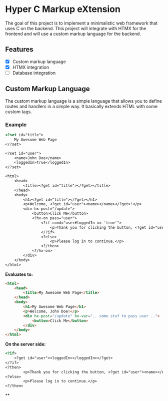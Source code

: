 # Hyper C Markup eXtension

The goal of this project is to implement a minimalistic web framework that uses C on the backend. This project will integrate with HTMX for the frontend and will use a custom markup language for the backend.

## Features

- [x] Custom markup language
- [x] HTMX integration
- [ ] Database integration

## Custom Markup Language

The custom markup language is a simple language that allows you to define routes and handlers in a simple way. It basically extends HTML with some custom tags.

### Example

```html
<?set id="title">
    My Awesome Web Page
</?set>

<?set id="user">
    <name>John Doe</name>
    <loggedIn>true</loggedIn>
</?set>

<html>
    <head>
        <title><?get id="title"></?get></title>
    </head>
    <body>
        <h1><?get id="title"></?get></h1>
        <p>Welcome, <?get id="user"><name></name></?get>!</p>
        <div hx-post="/update">
            <button>Click Me</button>
            <?hx-on pass="user">
                <?if cond="user#loggedIn == 'true'">
                    <p>Thank you for clicking the button, <?get id="user"><name></name></?get>!</p>
                </?if>
                <?else>
                    <p>Please log in to continue.</p>
                <?/then>
            <?/hx-on>
        </div>
    </body>
</html>
```

**Evaluates to:**

```html
<html>
    <head>
        <title>My Awesome Web Page</title>
    </head>
    <body>
        <h1>My Awesome Web Page</h1>
        <p>Welcome, John Doe!</p>
        <div hx-post="/update" hx-var=".. some stuf to pass user .."> 
            <button>Click Me</button>
        </div>
    </body>
</html>
```

**On the server side:**
```html
<?if>
    <?get id="user"><loggedIn></loggedIn></?get>
</?if>
<?then>
        <p>Thank you for clicking the button, <?get id="user"><name></name></?get>!</p>
<?else>
        <p>Please log in to continue.</p>
<?/then>
```

**